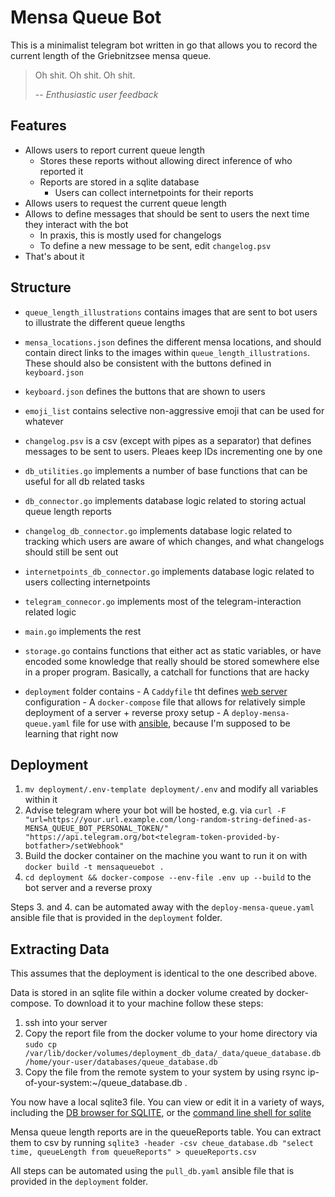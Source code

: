 # Mensa Queue Bot

This is a minimalist telegram bot written in go that allows you to record the current length of the Griebnitzsee mensa queue.

> Oh shit. Oh shit. Oh shit.
>
> -- <cite>Enthusiastic user feedback</cite>


## Features
- Allows users to report current queue length
	- Stores these reports without allowing direct inference of who reported it
	- Reports are stored in a sqlite database
        - Users can collect internetpoints for their reports
- Allows users to request the current queue length
- Allows to define messages that should be sent to users the next time they interact with the bot
    - In praxis, this is mostly used for changelogs
    - To define a new message to be sent, edit `changelog.psv`
- That's about it




## Structure
- `queue_length_illustrations` contains images that are sent to bot users to illustrate the different queue lengths
- `mensa_locations.json` defines the different mensa locations, and should contain direct links to the images within `queue_length_illustrations`. These should also be consistent with the buttons defined in `keyboard.json`
- `keyboard.json` defines the buttons that are shown to users
- `emoji_list` contains selective non-aggressive emoji that can be used for whatever
- `changelog.psv` is a csv (except with pipes as a separator) that defines messages to be sent to users. Pleaes keep IDs incrementing one by one

- `db_utilities.go` implements a number of base functions that can be useful for all db related tasks
- `db_connector.go` implements database logic related to storing actual queue length reports
- `changelog_db_connector.go` implements database logic related to tracking which users are aware of which changes, and what changelogs should still be sent out
- `internetpoints_db_connector.go` implements database logic related to users collecting internetpoints

- `telegram_connecor.go` implements most of the telegram-interaction related logic
- `main.go` implements the rest
- `storage.go` contains functions that either act as static variables, or have encoded some knowledge that really should be stored somewhere else in a proper program. Basically, a catchall for functions that are hacky
- `deployment` folder contains
        - A `Caddyfile` tht defines [web server](https://caddyserver.com/) configuration
        - A `docker-compose` file that allows for relatively simple deployment of a server + reverse proxy setup
        - A `deploy-mensa-queue.yaml` file for use with [ansible](https://www.ansible.com/), because I'm supposed to be learning that right now


## Deployment
1. `mv deployment/.env-template deployment/.env` and modify all variables within it
2. Advise telegram where your bot will be hosted, e.g. via `curl -F "url=https://your.url.example.com/long-random-string-defined-as-MENSA_QUEUE_BOT_PERSONAL_TOKEN/"  "https://api.telegram.org/bot<telegram-token-provided-by-botfather>/setWebhook"`
3. Build the docker container on the machine you want to run it on with `docker build -t mensaqueuebot .`
4. `cd deployment && docker-compose --env-file .env up --build` to the bot server and a reverse proxy

Steps 3. and 4. can be automated away with the `deploy-mensa-queue.yaml` ansible file that is provided in the `deployment` folder.

## Extracting Data
This assumes that the deployment is identical to the one described above.

Data is stored in an sqlite file within a docker volume created by docker-compose. To download it to your machine follow these steps:

1. ssh into your server
2. Copy the report file from the docker volume to your home directory via `sudo cp /var/lib/docker/volumes/deployment_db_data/_data/queue_database.db /home/your-user/databases/queue_database.db`
3. Copy the file from the remote system to your system by using rsync ip-of-your-system:~/queue_database.db .

You now have a local sqlite3 file. You can view or edit it in a variety of ways, including the [DB browser for SQLITE](https://sqlitebrowser.org/), or the [command line shell for sqlite](https://www.sqlite.org/cli.html)

Mensa queue length reports are in the queueReports table. You can extract them to csv by running `sqlite3 -header -csv cheue_database.db "select time, queueLength from queueReports" > queueReports.csv`

All steps can be automated using the `pull_db.yaml` ansible file that is provided in the `deployment` folder.
